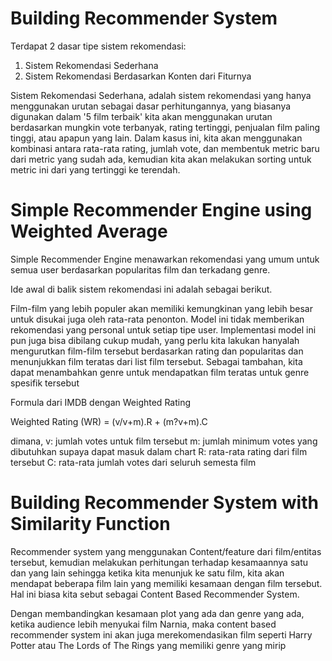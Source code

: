 # Building Recommender System
Terdapat 2 dasar tipe sistem rekomendasi:

1. Sistem Rekomendasi Sederhana
2. Sistem Rekomendasi Berdasarkan Konten dari Fiturnya
 
Sistem Rekomendasi Sederhana, adalah sistem rekomendasi yang hanya menggunakan urutan sebagai dasar perhitungannya, yang biasanya digunakan dalam '5 film terbaik' kita akan menggunakan urutan berdasarkan mungkin vote terbanyak, rating tertinggi, penjualan film paling tinggi, atau apapun yang lain.
Dalam kasus ini, kita akan menggunakan kombinasi antara rata-rata rating, jumlah vote, dan membentuk metric baru dari metric yang sudah ada, kemudian kita akan melakukan sorting untuk metric ini dari yang tertinggi ke terendah.

# Simple Recommender Engine using Weighted Average
Simple Recommender Engine menawarkan rekomendasi yang umum untuk semua user berdasarkan popularitas film dan terkadang genre.

Ide awal di balik sistem rekomendasi ini adalah sebagai berikut.

Film-film yang lebih populer akan memiliki kemungkinan yang lebih besar untuk disukai juga oleh rata-rata penonton.
Model ini tidak memberikan rekomendasi yang personal untuk setiap tipe user. 
Implementasi model ini pun juga bisa dibilang cukup mudah, yang perlu kita lakukan hanyalah mengurutkan film-film tersebut berdasarkan rating dan popularitas dan menunjukkan film teratas dari list film tersebut.
Sebagai tambahan, kita dapat menambahkan genre untuk mendapatkan film teratas untuk genre spesifik tersebut

Formula dari IMDB dengan Weighted Rating
 
Weighted Rating (WR) = (v/v+m).R + (m?v+m).C

dimana,
v: jumlah votes untuk film tersebut
m: jumlah minimum votes yang dibutuhkan supaya dapat masuk dalam chart
R: rata-rata rating dari film tersebut
C: rata-rata jumlah votes dari seluruh semesta film

# Building Recommender System with Similarity Function

Recommender system yang menggunakan Content/feature dari film/entitas tersebut, kemudian melakukan perhitungan terhadap kesamaannya satu dan yang lain sehingga ketika kita menunjuk ke satu film, kita akan mendapat beberapa film lain yang memiliki kesamaan dengan film tersebut. Hal ini biasa kita sebut sebagai Content Based Recommender System.

Dengan membandingkan kesamaan plot yang ada dan genre yang ada, ketika audience lebih menyukai film Narnia, maka content based recommender system ini akan juga merekomendasikan film seperti Harry Potter atau The Lords of The Rings yang memiliki genre yang mirip
